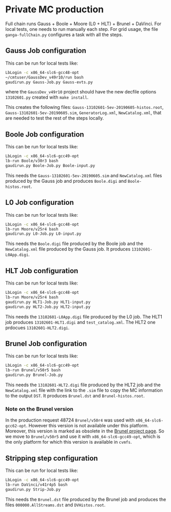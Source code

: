 # Private MC production

Full chain runs Gauss + Boole + Moore (L0 + HLT) + Brunel + DaVinci.
For local tests, one needs to run manually each step. For grid usage, 
the file `ganga-fullChain.py` configures a task with all the steps.


## Gauss Job configuration

This can be run for local tests like:
```bash
LbLogin -c x86_64-slc6-gcc48-opt
~/cmtuser/GaussDev_v49r10/run bash
gaudirun.py Gauss-Job.py Gauss-evts.py
```
where the `GaussDev_v49r10` project should have the new decfile options `13102601.py` created with `make install`.

This creates the following files: `Gauss-13102601-5ev-20190605-histos.root`, `Gauss-13102601-5ev-20190605.sim`, 
`GeneratorLog.xml`, `NewCatalog.xml`, that are needed to test the rest of the steps locally.


## Boole Job configuration

This can be run for local tests like:
```bash
LbLogin -c x86_64-slc6-gcc49-opt
lb-run Boole/v30r3 bash
gaudirun.py Boole-Job.py Boole-input.py
```

This needs the `Gauss-13102601-5ev-20190605.sim` and `NewCatalog.xml` files produced by the Gauss job and 
produces `Boole.digi` and `Boole-histos.root`.


## L0 Job configuration

This can be run for local tests like:
```bash
LbLogin -c x86_64-slc6-gcc48-opt
lb-run Moore/v25r4 bash
gaudirun.py L0-Job.py L0-input.py
```

This needs the `Boole.digi` file produced by the Boole job and the `NewCatalog.xml` file produced by the Gauss job.
It produces `13102601-L0App.digi`.


## HLT Job configuration

This can be run for local tests like:
```bash
LbLogin -c x86_64-slc6-gcc48-opt
lb-run Moore/v25r4 bash
gaudirun.py HLT1-Job.py HLT1-input.py
gaudirun.py HLT2-Job.py HLT2-input.py
```

This needs the `13102601-L0App.digi` file produced by the L0 job.
The HLT1 job produces `13102601-HLT1.digi` and `test_catalog.xml`.
The HLT2 one prdocues `13102601-HLT2.digi`.


## Brunel Job configuration

This can be run for local tests like:
```bash
LbLogin -c x86_64-slc6-gcc49-opt
lb-run Brunel/v50r5 bash
gaudirun.py Brunel-Job.py
```

This needs the `13102601-HLT2.digi` file produced by the HLT2 job 
and the `NewCatalog.xml` file with the link to the `.sim` file to copy the MC 
information to the output `DST`.
It produces `Brunel.dst` and `Brunel-histos.root`.

### Note on the Brunel version
In the production request 48724 `Brunel/v50r4` was used with `x86_64-slc6-gcc62-opt`. 
However this version is not available under this platform. Moreover, this version 
is marked as obsolete in the [Brunel project page](http://lhcbdoc.web.cern.ch/lhcbdoc/brunel/releases/). So we move to `Brunel/v50r5` and use it with `x86_64-slc6-gcc49-opt`, 
which is the only platform for which this version is available in `cvmfs`.


## Stripping step configuration

This can be run for local tests like:
```bash
LbLogin -c x86_64-slc6-gcc49-opt
lb-run DaVinci/v41r4p5 bash
gaudirun.py Strip-Job.py
```

This needs the `Brunel.dst` file produced by the Brunel job and produces the files
`000000.AllStreams.dst` and `DVHistos.root`. 